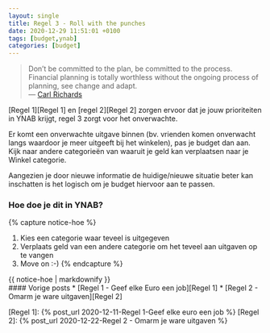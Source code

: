 ```yaml
---
layout: single
title: Regel 3 - Roll with the punches
date: 2020-12-29 11:51:01 +0100
tags: [budget,ynab]
categories: [budget]
---
```

> Don’t be committed to the plan, be committed to the process. Financial planning is totally worthless without the ongoing process of planning, see change and adapt.  
— [Carl Richards](https://behaviorgap.com/about/)

<!--more-->
[Regel 1][Regel 1] en [regel 2][Regel 2] zorgen ervoor dat je jouw prioriteiten in YNAB krijgt, regel 3 zorgt voor het onverwachte.

Er komt een onverwachte uitgave binnen (bv. vrienden komen onverwacht langs waardoor je meer uitgeeft bij het winkelen), pas je budget dan aan. Kijk naar andere categorieën van waaruit je geld kan verplaatsen naar je Winkel categorie.

Aangezien je door nieuwe informatie de huidige/nieuwe situatie beter kan inschatten is het logisch om je budget hiervoor aan te passen.

### Hoe doe je dit in YNAB?
{% capture notice-hoe %}
1. Kies een categorie waar teveel is uitgegeven
2. Verplaats geld van een andere categorie om het teveel aan uitgaven op te vangen
3. Move on :-)
{% endcapture %}
<div class="notice--info">{{ notice-hoe | markdownify }}</div>
#### Vorige posts
* [Regel 1 - Geef elke Euro een job][Regel 1]
* [Regel 2 - Omarm je ware uitgaven][Regel 2]

[Regel 1]: {% post_url 2020-12-11-Regel 1-Geef elke euro een job %}
[Regel 2]: {% post_url 2020-12-22-Regel 2 - Omarm je ware uitgaven %}